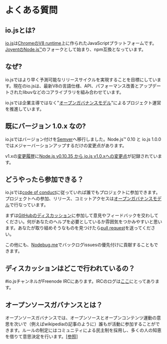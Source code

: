 <!-- # FAQ -->
# よくある質問

<!-- ## What is io.js? -->
## io.jsとは?

<!-- [io.js](https://github.com/iojs/io.js) is a JavaScript platform built on [Chrome's V8 runtime](http://code.google.com/p/v8/). This project began as a fork of [Joyent's Node.js™](https://nodejs.org/) and is compatible with the [npm](https://www.npmjs.org/) ecosystem. -->
[io.js](https://github.com/iojs/io.js)は[ChromeのV8 runtime](http://code.google.com/p/v8/)上に作られたJavaScriptプラットフォームです。[JoyentのNode.js™](https://nodejs.org/)のフォークとして始まり、npm互換となっています。

<!-- ## Why? -->
## なぜ?

<!-- io.js aims to provide faster and predictable release cycles. It currently merges in the latest language, API and performance improvements to V8 while also updating libuv and other base libraries. -->
io.jsではより早く予測可能なリリースサイクルを実現することを目標にしています。現在のio.jsは、最新V8の言語仕様、API、パフォーマンス改善とアップデートされたlibuvなどのコアライブラリを組み合わせています。

<!-- This project aims to continue development of io.js under an "[open governance model](https://github.com/iojs/io.js/blob/v1.x/GOVERNANCE.md#readme)" as opposed to corporate stewardship. -->
io.jsでは企業主導ではなく"[オープンガバナンスモデル](https://github.com/iojs/io.js/blob/v1.x/GOVERNANCE.md#readme)"によるプロジェクト運営を推進しています。

<!-- ## Version 1.0.x? -->
## 既にバージョン 1.0.x なの?

<!-- io.js has moved to [Semver](http://semver.org/) and the changes between Node.js™ 0.10 and io.js 1.0.0 were significant enough to warrant a major version increment. -->
io.jsではバージョン付けを[Semver](http://semver.org/)へ移行しました。Node.js™ 0.10 と io.js 1.0.0 ではメジャーバーションアップするだけの変更点があります。

<!-- Our [CHANGELOG](https://github.com/iojs/io.js/blob/v1.x/CHANGELOG.md) for v1.x provides a [summary of changes from Node.js v0.10.35 to io.js v1.0.x](https://github.com/iojs/io.js/blob/v1.x/CHANGELOG.md#summary-of-changes-from-nodejs-v01035-to-iojs-v100). -->
v1.xの[変更履歴](https://github.com/iojs/io.js/blob/v1.x/CHANGELOG.md)に[Node.js v0.10.35 から io.js v1.0.xへの変更点](https://github.com/iojs/io.js/blob/v1.x/CHANGELOG.md#summary-of-changes-from-nodejs-v01035-to-iojs-v100)が記録されています。

<!-- ## How can I contribute? -->
## どうやったら参加できる？

<!-- Everyone can help. io.js adheres to a [code of conduct](https://github.com/iojs/io.js/blob/v1.x/CONTRIBUTING.md#code-of-conduct), and contributions, releases, and contributorship are under an [open governance](https://github.com/iojs/io.js/blob/v1.x/GOVERNANCE.md#readme) model. -->
io.jsでは[code of conduct](https://github.com/iojs/io.js/blob/v1.x/CONTRIBUTING.md#code-of-conduct)に従っていれば誰でもプロジェクトに参加できます。プロジェクトへの参加、リリース、コミットアクセスは[オープンガバナンスモデル](https://github.com/iojs/io.js/blob/v1.x/GOVERNANCE.md#readme)で行なっています。

<!-- To get started, there are open [ discussions on GitHub](https://github.com/iojs/io.js/issues), and we'd love to hear your feedback.
Becoming involved in discussions is a good way to get a feel of where you can help out further. If there is
something there you feel you can tackle, please [make a pull request](https://github.com/iojs/io.js/blob/v1.x/CONTRIBUTING.md#code-contributions). -->
まずは[GitHubのディスカッション](https://github.com/iojs/io.js/issues)に参加して意見やフィードバックを交わしてください。何があなたのヘルプを必要としているか雰囲気をつかみやすいと思います。あなたが取り組めそうなものを見つけたら[pull request](https://github.com/iojs/io.js/blob/v1.x/CONTRIBUTING.md#code-contributions)を送ってください。

<!-- In addition, using [Nodebug.me](http://nodebug.me/) is a good way to help Triage the issues in the backlog. -->
この他にも、[Nodebug.me](http://nodebug.me/)でバックログissuesの優先付けに貢献することもできます。

<!-- ## Where do discussions take place? -->
## ディスカッションはどこで行われているの？

<!-- There is an #io.js channel on Freenode IRC. We keep logs of the channel [here](http://logs.libuv.org/io.js/latest). -->
\#io.jsチャンネルがFreenode IRCにあります。IRCのログは[ここ](http://logs.libuv.org/io.js/latest)にとってあります。

<!-- ## What is open source governance? -->
## オープンソースガバナンスとは？

<!-- Open source governance advocates the application of the philosophies of the open source and open content movements in order to enable any interested party to add to the creation of the end product, as with a wiki document. Legislation is democratically opened to the general citizenry, employing their collective wisdom to benefit the decision-making process and improve democracy. [[source]](https://en.wikipedia.org/wiki/Open-source_governance) -->
オープンソースガバナンスでは、オープンソースとオープンコンテンツ運動の意思を次いで（例えばwikipediaの記事のように）誰もが活動に参加することができます。ルールの制定にはコミュニティによる民主制を採用し、多くの人の知恵を借りて意思決定を行います。[[参照]](https://en.wikipedia.org/wiki/Open-source_governance)


